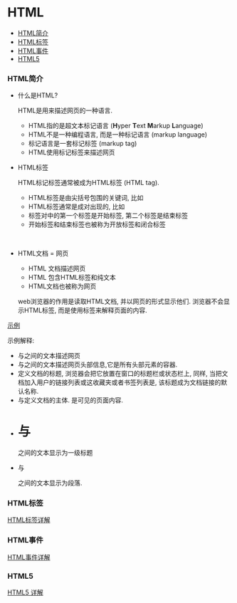 # HTML

- [HTML简介](#html简介)
- [HTML标签](#html标签)
- [HTML事件](#html事件)
- [HTML5](#html5)



### HTML简介

- 什么是HTML?

  HTML是用来描述网页的一种语言.

  - HTML指的是超文本标记语言 (**H**yper **T**ext **M**arkup **L**anguage)
  - HTML不是一种编程语言, 而是一种标记语言 (markup language)
  - 标记语言是一套标记标签 (markup tag)
  - HTML使用标记标签来描述网页


- HTML标签

  HTML标记标签通常被成为HTML标签 (HTML tag).

  - HTML标签是由尖括号包围的关键词, 比如 <html> <head> <body>
  - HTML标签通常是成对出现的, 比如 <html> </html>
  - 标签对中的第一个标签是开始标签, 第二个标签是结束标签
  - 开始标签和结束标签也被称为开放标签和闭合标签

  ​

- HTML文档 = 网页

  - HTML 文档描述网页
  - HTML 包含HTML标签和纯文本
  - HTML文档也被称为网页

  web浏览器的作用是读取HTML文档, 并以网页的形式显示他们. 浏览器不会显示HTML标签, 而是使用标签来解释页面的内容.

[示例](demo.html)

示例解释:

- <html>与</html>之间的文本描述网页
- <head>与</head>之间的文本描述网页头部信息,它是所有头部元素的容器.
- <title>与 </title> 定义文档的标题, 浏览器会把它放置在窗口的标题栏或状态栏上, 同样, 当把文档加入用户的链接列表或这收藏夹或者书签列表是, 该标题成为文档链接的默认名称.
- <body>与</body>定义文档的主体. 是可见的页面内容.
- <h1>与</h1> 之间的文本显示为一级标题
- <p> 与 </p> 之间的文本显示为段落.



### HTML标签

[HTML标签详解](http://www.monmonkey.com/rumenpian/html/index.html)



### HTML事件

[HTML事件详解](http://www.w3school.com.cn/tags/html_ref_eventattributes.asp)



### HTML5

[HTML5 详解](http://www.w3school.com.cn/html5/index.asp)